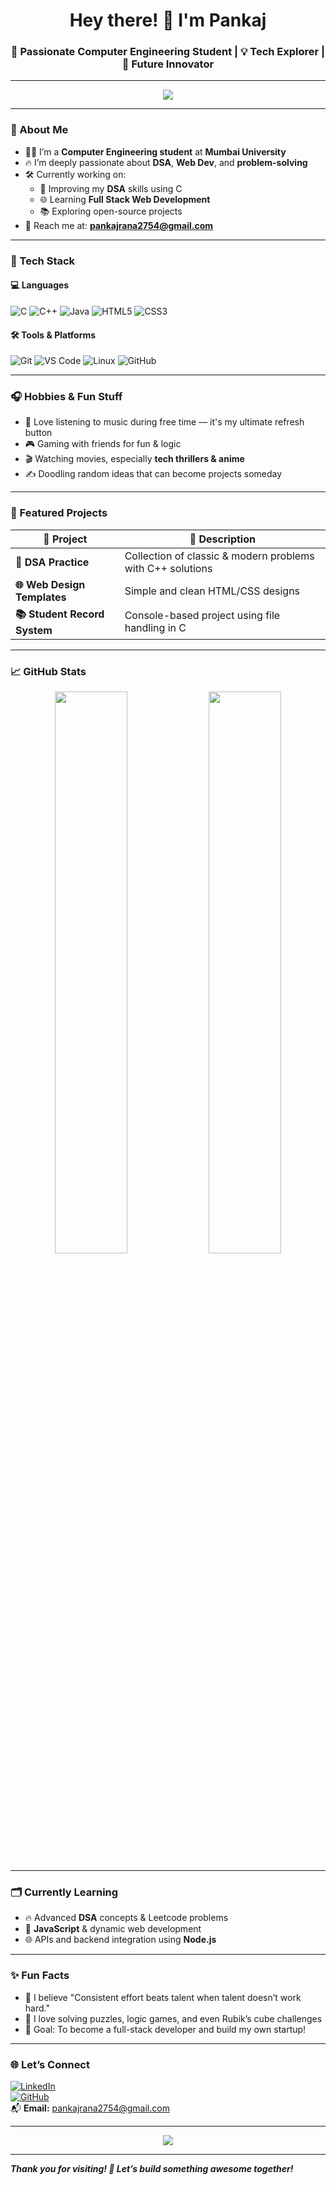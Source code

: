 

<h1 align="center">Hey there! 👋 I'm Pankaj</h1>
<h3 align="center">🚀 Passionate Computer Engineering Student | 💡 Tech Explorer | 🎯 Future Innovator</h3>

---

<p align="center">
  <img src="https://readme-typing-svg.herokuapp.com/?lines=Welcome+to+my+GitHub+👨‍💻;I'm+a+student+at+Mumbai+University;Always+Learning+🚀;Building+Tech+that+Matters!&center=true&width=500&height=45">
</p>

---

### 📌 About Me

- 🧑‍🎓 I’m a **Computer Engineering student** at **Mumbai University**  
- 🔥 I’m deeply passionate about **DSA**, **Web Dev**, and **problem-solving**  
- 🛠️ Currently working on:
  - 🔗 Improving my **DSA** skills using C
  - 🌐 Learning **Full Stack Web Development**
  - 📚 Exploring open-source projects
- 💌 Reach me at: **pankajrana2754@gmail.com**

---

### 🎯 Tech Stack

#### 💻 Languages
![C](https://img.shields.io/badge/C-blue?style=flat&logo=c)
![C++](https://img.shields.io/badge/C++-00599C?style=flat&logo=c%2B%2B)
![Java](https://img.shields.io/badge/Java-red?style=flat&logo=java)
![HTML5](https://img.shields.io/badge/HTML5-E34F26?style=flat&logo=html5)
![CSS3](https://img.shields.io/badge/CSS3-1572B6?style=flat&logo=css3)

#### 🛠 Tools & Platforms
![Git](https://img.shields.io/badge/Git-F05032?style=flat&logo=git)
![VS Code](https://img.shields.io/badge/VS%20Code-007ACC?style=flat&logo=visual-studio-code)
![Linux](https://img.shields.io/badge/Linux-FCC624?style=flat&logo=linux)
![GitHub](https://img.shields.io/badge/GitHub-181717?style=flat&logo=github)

---

### 🎧 Hobbies & Fun Stuff

- 🎵 Love listening to music during free time — it's my ultimate refresh button  
- 🎮 Gaming with friends for fun & logic  
- 🎬 Watching movies, especially **tech thrillers & anime**
- ✍️ Doodling random ideas that can become projects someday

---

### 🚀 Featured Projects

| 💼 Project | 🔎 Description |
|-----------|----------------|
| **🧮 DSA Practice** | Collection of classic & modern problems with C++ solutions |
| **🌐 Web Design Templates** | Simple and clean HTML/CSS designs |
| **📚 Student Record System** | Console-based project using file handling in C |

---

### 📈 GitHub Stats

<p align="center">
  <img width="48%" src="https://github-readme-stats.vercel.app/api?username=Pankaj0536&show_icons=true&theme=radical" />
  <img width="48%" src="https://github-readme-stats.vercel.app/api/top-langs/?username=Pankaj0536&layout=compact&theme=radical" />
</p>

---

### 🗂️ Currently Learning

- 🔥 Advanced **DSA** concepts & Leetcode problems  
- 🧠 **JavaScript** & dynamic web development  
- 🌐 APIs and backend integration using **Node.js**

---

### ✨ Fun Facts

- 🧠 I believe "Consistent effort beats talent when talent doesn’t work hard."  
- 🧩 I love solving puzzles, logic games, and even Rubik’s cube challenges  
- 🚀 Goal: To become a full-stack developer and build my own startup!

---

### 🌐 Let’s Connect

[![LinkedIn](https://img.shields.io/badge/LinkedIn-blue?style=for-the-badge&logo=linkedin)](https://www.linkedin.com/in/pankaj-rana-88aaa2340)  
[![GitHub](https://img.shields.io/badge/GitHub-black?style=for-the-badge&logo=github)](https://github.com/Pankaj0536)  
📬 **Email:** pankajrana2754@gmail.com

---

<p align="center">
  <img src="https://quotes-github-readme.vercel.app/api?type=horizontal&theme=tokyonight">
</p>

---

_<b>Thank you for visiting! 🚀 Let’s build something awesome together!_
